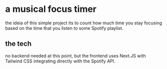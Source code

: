 # a musical focus timer

the ideia of this simple project its to count how much time you stay focusing based on the time that you listen to some Spotify playlist.

## the tech

no backend needed at this point, but the frontend uses Next.JS with Tailwind CSS integrating directly with the Spotify API.
